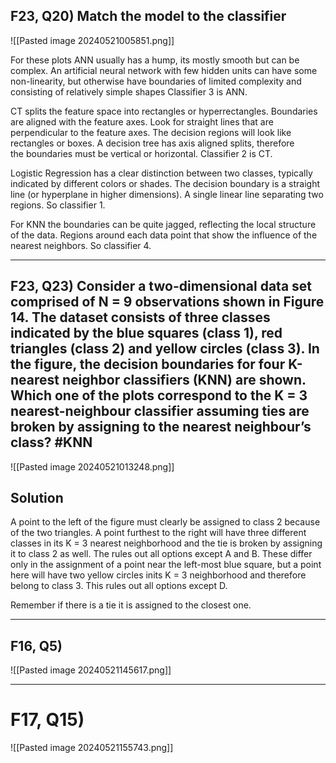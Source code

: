 
## F23, Q20) Match the model to the classifier

![[Pasted image 20240521005851.png]]


For these plots ANN usually has a hump, its mostly smooth but can be complex. An artificial neural network with few hidden units can have some non-linearity, but otherwise have boundaries of limited complexity and consisting of relatively simple shapes Classifier 3 is ANN. 

CT splits the feature space into rectangles or hyperrectangles. Boundaries are aligned with the feature axes. Look for straight lines that are perpendicular to the feature axes. The decision regions will look like rectangles or boxes. A decision tree has axis aligned splits, therefore  
the boundaries must be vertical or horizontal. Classifier 2 is CT.

Logistic Regression has a clear distinction between two classes, typically indicated by different colors or shades. The decision boundary is a straight line (or hyperplane in higher dimensions). A single linear line separating two regions. So classifier 1. 

For KNN the boundaries can be quite jagged, reflecting the local structure of the data. Regions around each data point that show the influence of the nearest neighbors. So classifier 4.

---
## F23, Q23) Consider a two-dimensional data set comprised of N = 9 observations shown in Figure 14.  The dataset consists of three classes indicated by the blue squares (class 1), red triangles (class 2) and yellow circles (class 3). In the figure, the decision boundaries for four K-nearest neighbor classifiers (KNN) are shown. Which one of the plots correspond to the K = 3 nearest-neighbour classifier assuming ties are broken by assigning to the nearest neighbour’s class? #KNN 

![[Pasted image 20240521013248.png]]


## Solution

A point to the left of the figure must clearly be assigned to class 2 because of the two triangles. A point furthest to the right will have three different classes in its K = 3 nearest neighborhood and the tie is broken by assigning it to class 2 as well. The rules out all options except A and B. These differ only in the assignment of a point near the left-most blue square, but a point here will have two yellow circles inits K = 3 neighborhood and therefore belong to class 3. This rules out all options except D.

Remember if there is a tie it is assigned to the closest one.

--- 
## F16, Q5)

![[Pasted image 20240521145617.png]]

---
# F17, Q15)
![[Pasted image 20240521155743.png]]